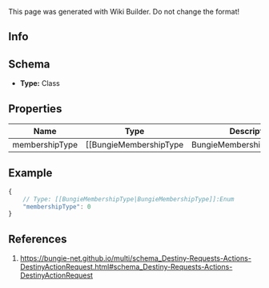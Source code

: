 <span class="wiki-builder">This page was generated with Wiki Builder. Do not change the format!</span>

## Info

## Schema
* **Type:** Class

## Properties
Name | Type | Description
---- | ---- | -----------
membershipType | [[BungieMembershipType|BungieMembershipType]]:Enum | 

## Example
```javascript
{
    // Type: [[BungieMembershipType|BungieMembershipType]]:Enum
    "membershipType": 0
}

```

## References
1. https://bungie-net.github.io/multi/schema_Destiny-Requests-Actions-DestinyActionRequest.html#schema_Destiny-Requests-Actions-DestinyActionRequest
